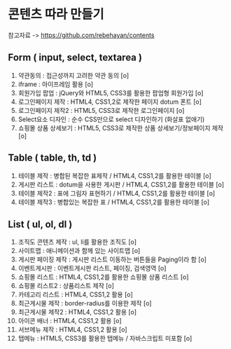 # 콘텐츠 따라 만들기

참고자료 -> https://github.com/rebehayan/contents

## Form ( input, select, textarea )
1. 약관동의 : 접근성까지 고려한 약관 동의   [o]
2. iframe : 아이프레임 활용    [o]
3. 회원가입 팝업 : jQuery와 HTML5, CSS3를 활용한 팝업형 회원가입  [o] 
4. 로그인페이지 제작 : HTML4, CSS1,2로 제작한 페이지 dotum 폰트   [o]
5. 로그인페이지 제작2 : HTML5, CSS3로 제작한 로그인페이지   [o]
6. Select요소 디자인 : 순수 CSS만으로 select 디자인하기 (화살표 없애기)   
7. 쇼핑몰 상품 상세보기 : HTML5, CSS3로 제작한 상품 상세보기/정보페이지 제작   [o] 
   
## Table ( table, th, td )
1. 테이블 제작 : 병합된 복잡한 표제작 / HTML4, CSS1,2를 활용한 테이블   [o]
2. 게시판 리스트 : dotum을 사용한 게시판 / HTML4, CSS1,2를 활용한 테이블   [o] 
3. 테이블 제작2 : 표에 그림자 표현하기 / HTML4, CSS1,2를 활용한 테이블   [o]
4. 테이블 제작3 : 병합있는 복잡한 표 / HTML4, CSS1,2를 활용한 테이블   [o]
   
## List ( ul, ol, dl )
1. 조직도 콘텐츠 제작 : ul, li를 활용한 조직도   [o] 
2. 사이트맵 : 애니메이션과 함께 있는 사이트맵   [o]
3. 게시판 페이징 제작 : 게시판 리스트 이동하는 버튼들을 Paging이라 함  [o]  
4. 이벤트게시판 : 이벤트게시판 리스트, 페이징, 검색영역   [o]  
5. 쇼핑몰 리스트 : HTML4, CSS1,2를 활용한 쇼핑몰 상품 리스트   [o] 
6. 쇼핑몰 리스트2 : 상품리스트 제작    [o] 
7. 카테고리 리스트 : HTML4, CSS1,2 활용   [o]
8. 최근게시물 제작 : border-radius를 이용한 제작   [o] 
9. 최근게시물 제작2 : HTML4, CSS1,2 활용   [o] 
10. 아이콘 배너 : HTML4, CSS1,2 활용    [o] 
11. 서브메뉴 제작 : HTML4, CSS1,2 활용   [o]  
12. 탭메뉴 : HTML5, CSS3를 활용한 탭메뉴 / 자바스크립트 미포함    [o]   
   
